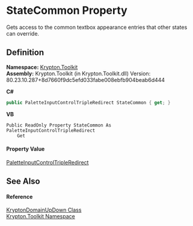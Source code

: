 # StateCommon Property


Gets access to the common textbox appearance entries that other states can override.



## Definition
**Namespace:** <a href="79d2eac2-21f4-54ff-7552-b20c33c30600.md">Krypton.Toolkit</a>  
**Assembly:** Krypton.Toolkit (in Krypton.Toolkit.dll) Version: 80.23.10.287+8d7660f9dc5efd033fabe008ebfb904beab6d444

**C#**
``` C#
public PaletteInputControlTripleRedirect StateCommon { get; }
```
**VB**
``` VB
Public ReadOnly Property StateCommon As PaletteInputControlTripleRedirect
	Get
```



#### Property Value
<a href="486763f0-bb26-a4a9-39e3-44ac06598f8e.md">PaletteInputControlTripleRedirect</a>

## See Also


#### Reference
<a href="24aa0fe5-0782-ad49-0c73-9b2c5b1d2796.md">KryptonDomainUpDown Class</a>  
<a href="79d2eac2-21f4-54ff-7552-b20c33c30600.md">Krypton.Toolkit Namespace</a>  
